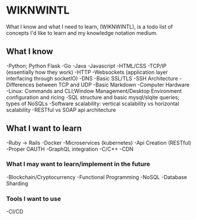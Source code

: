 # WIKNWINTL
What I know and what I need to learn, (WIKNWINTL), is a todo list of concepts I'd like to learn and my knowledge notation medium.

## What I know
  -Python; Python Flask
  -Go
  -Java
  -Javascript
  -HTML/CSS
  -TCP/IP (essentially how they work)
  -HTTP 
  -Websockets (application layer interfacing through socketIO)
  -DNS
  -Basic SSL/TLS
  -SSH Architecture
  -Differences between TCP and UDP
  -Basic Markdown
  -Computer Hardware
  -Linux: Commands and CLI;Window Management/Desktop Environment configuration and ricing
  -SQL structure and basic mysql/slqite queries; types of NoSQLs
  -Software scalability: vertical scalability vs horizontal scalability
  -RESTful vs SOAP api architecture
## What I want to learn
  -Ruby -> Rails
  -Docker
  -Microservices (kubernetes)
  -Api Creation (RESTful)
  -Proper OAUTH
  -GraphQL integration
  -C/C++
-CDN
### What I may want to learn/implement in the future
  -Blockchain/Cryptocurrency
  -Functional Programming
  -NoSQL
  -Database Sharding
### Tools I want to use
  -CI/CD

